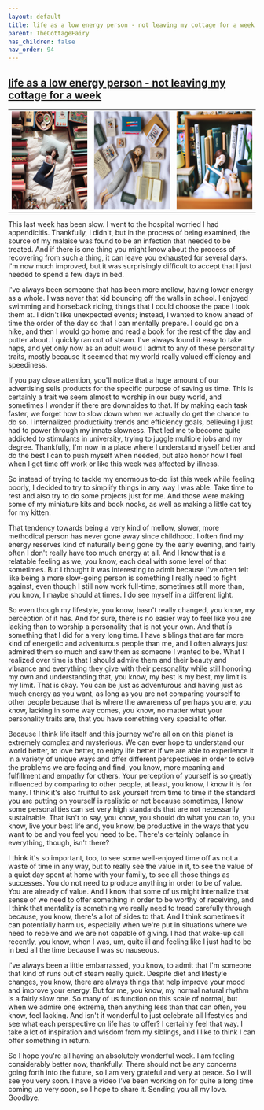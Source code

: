 ```yaml
---
layout: default
title: life as a low energy person - not leaving my cottage for a week
parent: TheCottageFairy
has_children: false
nav_order: 94
---
```


## [life as a low energy person - not leaving my cottage for a week](https://www.youtube.com/watch?v=VJnp23nZWpA)

<div>
<table align="center">
	<tr>
		<td align="center">
			<img src="../../assets/cottage_fairy_ai_generated_photos/life_as_a_low_energy_person_-_not_leaving_my_cottage_for_a_week-[VJnp23nZWpA]/generated_00.png" height="200" width="200"/>
		</td>
		<td align="center">
			<img src="../../assets/cottage_fairy_ai_generated_photos/life_as_a_low_energy_person_-_not_leaving_my_cottage_for_a_week-[VJnp23nZWpA]/generated_01.png" height="200" width="200"/>
		</td>
		<td align="center">
			<img src="../../assets/cottage_fairy_ai_generated_photos/life_as_a_low_energy_person_-_not_leaving_my_cottage_for_a_week-[VJnp23nZWpA]/generated_02.png" height="200" width="200"/>
		</td>
	</tr>
</table>
</div>

This last week has been slow. I went to the hospital worried I had appendicitis. Thankfully, I didn't, but in the process of being examined, the source of my malaise was found to be an infection that needed to be treated. And if there is one thing you might know about the process of recovering from such a thing, it can leave you exhausted for several days. I'm now much improved, but it was surprisingly difficult to accept that I just needed to spend a few days in bed.

I've always been someone that has been more mellow, having lower energy as a whole. I was never that kid bouncing off the walls in school. I enjoyed swimming and horseback riding, things that I could choose the pace I took them at. I didn't like unexpected events; instead, I wanted to know ahead of time the order of the day so that I can mentally prepare. I could go on a hike, and then I would go home and read a book for the rest of the day and putter about. I quickly ran out of steam. I've always found it easy to take naps, and yet only now as an adult would I admit to any of these personality traits, mostly because it seemed that my world really valued efficiency and speediness.

If you pay close attention, you'll notice that a huge amount of our advertising sells products for the specific purpose of saving us time. This is certainly a trait we seem almost to worship in our busy world, and sometimes I wonder if there are downsides to that. If by making each task faster, we forget how to slow down when we actually do get the chance to do so. I internalized productivity trends and efficiency goals, believing I just had to power through my innate slowness. That led me to become quite addicted to stimulants in university, trying to juggle multiple jobs and my degree. Thankfully, I'm now in a place where I understand myself better and do the best I can to push myself when needed, but also honor how I feel when I get time off work or like this week was affected by illness.

So instead of trying to tackle my enormous to-do list this week while feeling poorly, I decided to try to simplify things in any way I was able. Take time to rest and also try to do some projects just for me. And those were making some of my miniature kits and book nooks, as well as making a little cat toy for my kitten.

That tendency towards being a very kind of mellow, slower, more methodical person has never gone away since childhood. I often find my energy reserves kind of naturally being gone by the early evening, and fairly often I don't really have too much energy at all. And I know that is a relatable feeling as we, you know, each deal with some level of that sometimes. But I thought it was interesting to admit because I've often felt like being a more slow-going person is something I really need to fight against, even though I still now work full-time, sometimes still more than, you know, I maybe should at times. I do see myself in a different light.

So even though my lifestyle, you know, hasn't really changed, you know, my perception of it has. And for sure, there is no easier way to feel like you are lacking than to worship a personality that is not your own. And that is something that I did for a very long time. I have siblings that are far more kind of energetic and adventurous people than me, and I often always just admired them so much and saw them as someone I wanted to be. What I realized over time is that I should admire them and their beauty and vibrance and everything they give with their personality while still honoring my own and understanding that, you know, my best is my best, my limit is my limit. That is okay. You can be just as adventurous and having just as much energy as you want, as long as you are not comparing yourself to other people because that is where the awareness of perhaps you are, you know, lacking in some way comes, you know, no matter what your personality traits are, that you have something very special to offer.

Because I think life itself and this journey we're all on on this planet is extremely complex and mysterious. We can ever hope to understand our world better, to love better, to enjoy life better if we are able to experience it in a variety of unique ways and offer different perspectives in order to solve the problems we are facing and find, you know, more meaning and fulfillment and empathy for others. Your perception of yourself is so greatly influenced by comparing to other people, at least, you know, I know it is for many. I think it's also fruitful to ask yourself from time to time if the standard you are putting on yourself is realistic or not because sometimes, I know some personalities can set very high standards that are not necessarily sustainable. That isn't to say, you know, you should do what you can to, you know, live your best life and, you know, be productive in the ways that you want to be and you feel you need to be. There's certainly balance in everything, though, isn't there?

I think it's so important, too, to see some well-enjoyed time off as not a waste of time in any way, but to really see the value in it, to see the value of a quiet day spent at home with your family, to see all those things as successes. You do not need to produce anything in order to be of value. You are already of value. And I know that some of us might internalize that sense of we need to offer something in order to be worthy of receiving, and I think that mentality is something we really need to tread carefully through because, you know, there's a lot of sides to that. And I think sometimes it can potentially harm us, especially when we're put in situations where we need to receive and we are not capable of giving. I had that wake-up call recently, you know, when I was, um, quite ill and feeling like I just had to be in bed all the time because I was so nauseous.

I've always been a little embarrassed, you know, to admit that I'm someone that kind of runs out of steam really quick. Despite diet and lifestyle changes, you know, there are always things that help improve your mood and improve your energy. But for me, you know, my normal natural rhythm is a fairly slow one. So many of us function on this scale of normal, but when we admire one extreme, then anything less than that can often, you know, feel lacking. And isn't it wonderful to just celebrate all lifestyles and see what each perspective on life has to offer? I certainly feel that way. I take a lot of inspiration and wisdom from my siblings, and I like to think I can offer something in return.

So I hope you're all having an absolutely wonderful week. I am feeling considerably better now, thankfully. There should not be any concerns going forth into the future, so I am very grateful and very at peace. So I will see you very soon. I have a video I've been working on for quite a long time coming up very soon, so I hope to share it. Sending you all my love. Goodbye.